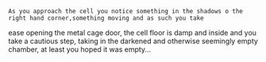 	As you approach the cell you notice something in the shadows o the right hand corner,something moving and as such you take
ease opening the metal cage door, the cell floor is damp and inside and you take a cautious step, taking in the darkened and otherwise seemingly empty chamber, at least you hoped it was empty...